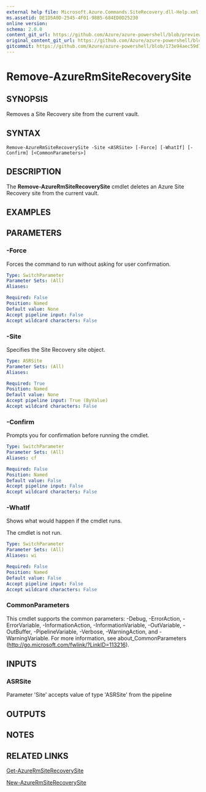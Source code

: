 ```yaml
---
external help file: Microsoft.Azure.Commands.SiteRecovery.dll-Help.xml
ms.assetid: DE1D5A0D-2545-4F01-98B5-684ED0D25230
online version:
schema: 2.0.0
content_git_url: https://github.com/Azure/azure-powershell/blob/preview/src/ResourceManager/SiteRecovery/Commands.SiteRecovery/help/Remove-AzureRmSiteRecoverySite.md
original_content_git_url: https://github.com/Azure/azure-powershell/blob/preview/src/ResourceManager/SiteRecovery/Commands.SiteRecovery/help/Remove-AzureRmSiteRecoverySite.md
gitcommit: https://github.com/Azure/azure-powershell/blob/173e94aec59d7f539b72e43e90e5e7f8ba5f62bc
---
```


# Remove-AzureRmSiteRecoverySite

## SYNOPSIS
Removes a Site Recovery site from the current vault.

## SYNTAX

```
Remove-AzureRmSiteRecoverySite -Site <ASRSite> [-Force] [-WhatIf] [-Confirm] [<CommonParameters>]
```

## DESCRIPTION
The **Remove-AzureRmSiteRecoverySite** cmdlet deletes an Azure Site Recovery site from the current vault.

## EXAMPLES

## PARAMETERS

### -Force
Forces the command to run without asking for user confirmation.

```yaml
Type: SwitchParameter
Parameter Sets: (All)
Aliases: 

Required: False
Position: Named
Default value: None
Accept pipeline input: False
Accept wildcard characters: False
```

### -Site
Specifies the Site Recovery site object.

```yaml
Type: ASRSite
Parameter Sets: (All)
Aliases: 

Required: True
Position: Named
Default value: None
Accept pipeline input: True (ByValue)
Accept wildcard characters: False
```

### -Confirm
Prompts you for confirmation before running the cmdlet.

```yaml
Type: SwitchParameter
Parameter Sets: (All)
Aliases: cf

Required: False
Position: Named
Default value: False
Accept pipeline input: False
Accept wildcard characters: False
```

### -WhatIf
Shows what would happen if the cmdlet runs.

The cmdlet is not run.

```yaml
Type: SwitchParameter
Parameter Sets: (All)
Aliases: wi

Required: False
Position: Named
Default value: False
Accept pipeline input: False
Accept wildcard characters: False
```

### CommonParameters
This cmdlet supports the common parameters: -Debug, -ErrorAction, -ErrorVariable, -InformationAction, -InformationVariable, -OutVariable, -OutBuffer, -PipelineVariable, -Verbose, -WarningAction, and -WarningVariable. For more information, see about_CommonParameters (http://go.microsoft.com/fwlink/?LinkID=113216).

## INPUTS

### ASRSite

Parameter 'Site' accepts value of type 'ASRSite' from the pipeline

## OUTPUTS

## NOTES

## RELATED LINKS

[Get-AzureRmSiteRecoverySite](./Get-AzureRmSiteRecoverySite.md)

[New-AzureRmSiteRecoverySite](./New-AzureRmSiteRecoverySite.md)
